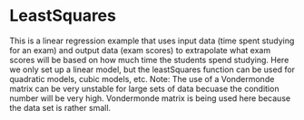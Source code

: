 # LeastSquares
This is a linear regression example that uses input data (time spent studying for an exam) 
and output data (exam scores) to extrapolate what exam scores will be based on how much 
time the students spend studying. Here we only set up a linear model, but the leastSquares
function can be used for quadratic models, cubic models, etc. 
Note: The use of a Vondermonde matrix can be very unstable for large sets of data becuase
      the condition number will be very high. Vondermonde matrix is being used here because
      the data set is rather small.
